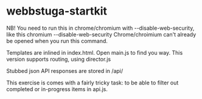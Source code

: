 webbstuga-startkit
==================

NB! You need to run this in chrome/chromium with --disable-web-security, like this
  chromium --disable-web-security
Chrome/chroimium can't already be opened when you run this command.

Templates are inlined in index.html. Open main.js to find you way.
This version supports routing, using director.js

Stubbed json API responses are stored in /api/

This exercise is comes with a fairly tricky task: to be able to filter out completed or in-progress items in api.js.

